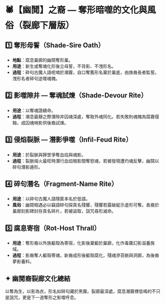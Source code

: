 
# 🕷️【幽鬩】之裔 — 奪形暗噬的文化與風俗（裂廊下層版）

## 1️⃣ 奪形母誓（Shade-Sire Oath）
- **地點**：腐息巢廊的幽鬩奪形巢。
- **用途**：新生或奪魂化形後立母誓，不背影、不洩形名。
- **過程**：碎句古魔人語呢喃於潮霧，自口奪舊形名棄於巢底，由族裔長者監誓。洩形名者碎句逆噬魂魄。

## 2️⃣ 影噬隙井 — 奪魂試煉（Shade-Devour Rite）
- **用途**：以奪魂證續命。
- **過程**：潮息最靜之際潛隙井囚魂深處，奪取外魂同化。若失敗則魂魄為腐霧侵蝕，成囚魂哨影供後裔試煉。

## 3️⃣ 侵焰裂脈 — 潛影爭噬（Infil-Feud Rite）
- **用途**：於裂脈與獰罡爭奪血焰與魂影。
- **過程**：裂脈熔火最旺時潛行血焰暗影間奪怒魂，若被發現遭灼魂反擊，幽鬩以碎句潛影遁形。

## 4️⃣ 碎句潛名（Fragment-Name Rite）
- **用途**：以碎句古魔人語隱匿本名於低語。
- **風俗**：幽鬩相遇必以竊語碎句探真名殘響，殘響若露破綻示虛形可奪。長裔於巢廊刻影碑封存真名碎片，若被盜取，詛咒尋形滅命。

## 5️⃣ 腐息寄宿（Rot-Host Thrall）
- **用途**：奪形裔以外族軀殼為寄宿，化影後棄軀於巢廊，化作毒霧幻影滋養族域。
- **過程**：影裔奪人軀殼寄魂，新裔成形後軀殼腐化，殘魂滲苔脈與洞廊，為後裔夢影養料。

## ✦ 幽鬩裔裂廊文化總結
以奪為生，以影為衣，形名如碎句藏於黑霧。裂廊最深處，腐息潮霧裡低鳴的不只是詛咒，更是下一道奪形之影噬呼息。
